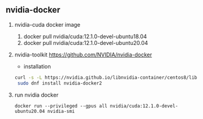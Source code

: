 nvidia-docker
---

1. nvidia-cuda docker image
   1. docker pull nvidia/cuda:12.1.0-devel-ubuntu18.04
   2. docker pull nvidia/cuda:12.1.0-devel-ubuntu20.04

2. nvidia-toolkit <https://github.com/NVIDIA/nvidia-docker>
   - installation

   ```bash
   curl -s -L https://nvidia.github.io/libnvidia-container/centos8/libnvidia-container.repo | sudo tee /etc/yum.repos.d/nvidia-container-toolkit.repo
    sudo dnf install nvidia-docker2
    ```

3. run nvidia docker

   ```
   docker run --privileged --gpus all nvidia/cuda:12.1.0-devel-ubuntu20.04 nvidia-smi
    ```
